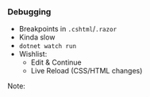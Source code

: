 ### Debugging

- Breakpoints in `.cshtml`/`.razor`
- Kinda slow
- `dotnet watch run`
- Wishlist:
  - Edit & Continue
  - Live Reload (CSS/HTML changes)

Note:

